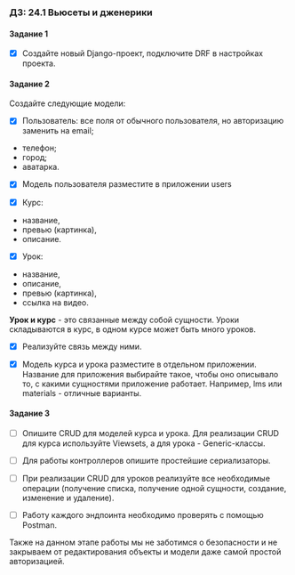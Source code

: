 ### ДЗ: 24.1 Вьюсеты и дженерики

#### Задание 1
-[x] Создайте новый Django-проект, подключите DRF в настройках проекта.

#### Задание 2
Создайте следующие модели:

-[x] Пользователь:
все поля от обычного пользователя, но авторизацию заменить на email; 
- телефон; 
- город; 
- аватарка.
-[x] Модель пользователя разместите в приложении users

-[x] Курс:
- название, 
- превью (картинка), 
- описание.

-[x] Урок:
- название, 
- описание, 
- превью (картинка), 
- ссылка на видео.

**Урок и курс** - это связанные между собой сущности. Уроки складываются в курс, в одном курсе может быть много уроков. 
-[x] Реализуйте связь между ними.

-[x] Модель курса и урока разместите в отдельном приложении. 
Название для приложения выбирайте такое, чтобы оно описывало то, с какими сущностями приложение работает. Например, 
lms или materials - отличные варианты.


#### Задание 3
-[ ] Опишите CRUD для моделей курса и урока. Для реализации CRUD для курса используйте Viewsets, а для урока - 
Generic-классы.

-[ ] Для работы контроллеров опишите простейшие сериализаторы.

-[ ] При реализации CRUD для уроков реализуйте все необходимые операции (получение списка, получение одной сущности, 
создание, изменение и удаление).

-[ ] Работу каждого эндпоинта необходимо проверять с помощью Postman.

Также на данном этапе работы мы не заботимся о безопасности и не закрываем от редактирования объекты и модели даже 
самой простой авторизацией.
